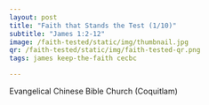 ```yaml
---
layout: post
title: "Faith that Stands the Test (1/10)"
subtitle: "James 1:2-12"
image: /faith-tested/static/img/thumbnail.jpg
qr: /faith-tested/static/img/faith-tested-qr.png
tags: james keep-the-faith cecbc

---
```

Evangelical Chinese Bible Church (Coquitlam)
